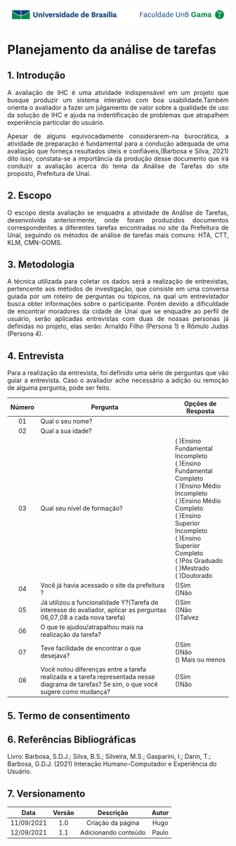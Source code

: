 ![UnB](../../img/unb.jpg)

# Planejamento da análise de tarefas

## 1. Introdução

<p align = "justify"> A avaliação de IHC é uma atividade indispensável em um projeto que busque produzir um sistema interativo com boa usabilidade.Também orienta o avaliador a fazer um julgamento de valor sobre a qualidade de uso da solução de IHC e ajuda na indentificação de problemas que atrapalhem experiência particular do usuário. </p>

<p align = "justify"> Apesar de alguns equivocadamente considerarem-na burocrática, a atividade de preparação é fundamental para a condução adequada de uma avaliação que forneça resultados úteis e confiáveis,(Barbosa e Silva, 2021) dito isso, constata-se a importância da produção desse documento que irá conduzir a avaliação acerca do tema da Análise de Tarefas do site proposto, Prefeitura de Unaí. </p>

## 2. Escopo

<p align = "justify"> O escopo desta avaliação se enquadra a atividade de Análise de Tarefas, desenvolvida anteriormente, onde foram produzidos documentos correspondentes a diferentes tarefas encontradas no site da Prefeitura de Unaí, seguindo os métodos de análise de tarefas mais comuns: HTA, CTT, KLM, CMN-GOMS. </p>

## 3. Metodologia

<p align = "justify"> A técnica utilizada para coletar os dados será a realização de entrevistas, pertencente aos métodos de investigação, que consiste em uma conversa guiada por um roteiro de perguntas ou tópicos, na qual um entrevistador busca obter informações sobre o participante. Porém devido a dificuldade de encontrar moradores da cidade de Unaí que se enquadre ao perfil de usuário, serão aplicadas entrevistas com duas de nossas personas já definidas no projeto, elas serão: Arnaldo Filho (Persona 1) e Rômulo Judas (Persona 4).</p>

## 4. Entrevista
<p align = "justify"> Para a realização da entrevista, foi definido uma série de perguntas que vão guiar a entrevista. Caso o avaliador ache necessário a adição ou remoção de alguma pergunta, pode ser feito. </p>


| Número |Pergunta|Opções de Resposta|
|:-:|--|--|
|01|Qual o seu nome?||
|02|Qual a sua idade?||
|03|Qual seu nível de formação?|( )Ensino Fundamental Incompleto </br>( )Ensino Fundamental Completo</br>( )Ensino Médio Incompleto</br>( )Ensino Médio Completo</br>( )Ensino Superior Incompleto</br>( )Ensino Superior Completo</br>( )Pós Graduado</br>( )Mestrado</br>( )Doutorado| 
| 04 | Você já havia acessado o site da prefeitura ?  | ()Sim </br> ()Não |
| 05 | Já utilizou a funcionalidade Y?(Tarefa de interesse do avaliador, aplicar as perguntas 06,07,08 a cada nova tarefa)| ()Sim</br> ()Não </br>()Talvez |
| 06 | O que te ajudou/atrapalhou mais na realização da tarefa? | |
| 07 | Teve facilidade de encontrar o que desejava? | ()Sim</br> ()Não </br>() Mais ou menos|
| 08 | Você notou diferenças entre a tarefa realizada e a tarefa representada nesse diagrama de tarefas? Se sim, o que você sugere como mudança?  | ()Sim</br> ()Não </br>|

## 5. Termo de consentimento

## 6. Referências Bibliográficas

Livro: Barbosa, S.D.J.; Silva, B.S.; Silveira, M.S.; Gasparini, I.; Darin, T.; Barbosa, G.D.J.
(2021) Interação Humano-Computador e Experiência do Usuário.

## 7. Versionamento

| Data |Versão|         Descrição          |       Autor      |
|:----:|:----:|:--------------------------:|:----------------:|
| 11/09/2021 |  1.0 | Criação da página    | Hugo |
| 12/09/2021 |  1.1 | Adicionando conteúdo | Paulo |

